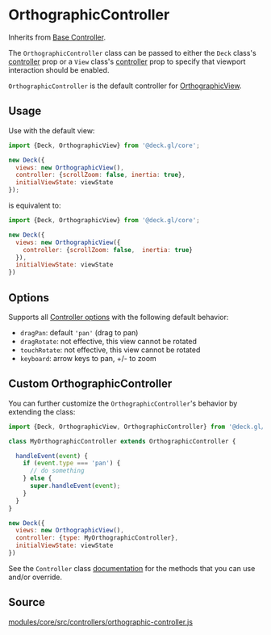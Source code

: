 # OrthographicController

Inherits from [Base Controller](/docs/api-reference/core/controller.md).

The `OrthographicController` class can be passed to either the `Deck` class's [controller](/docs/api-reference/core/deck.md#controller) prop or a `View` class's [controller](/docs/api-reference/core/view.md#controller) prop to specify that viewport interaction should be enabled.

`OrthographicController` is the default controller for [OrthographicView](/docs/api-reference/core/orthographic-view.md).

## Usage

Use with the default view:

```js
import {Deck, OrthographicView} from '@deck.gl/core';

new Deck({
  views: new OrthographicView(),
  controller: {scrollZoom: false, inertia: true},
  initialViewState: viewState
});
```

is equivalent to:

```js
import {Deck, OrthographicView} from '@deck.gl/core';

new Deck({
  views: new OrthographicView({
    controller: {scrollZoom: false,  inertia: true}
  }),
  initialViewState: viewState
})
```

## Options

Supports all [Controller options](/docs/api-reference/core/controller.md#options) with the following default behavior:


- `dragPan`: default `'pan'` (drag to pan)
- `dragRotate`: not effective, this view cannot be rotated
- `touchRotate`: not effective, this view cannot be rotated
- `keyboard`: arrow keys to pan, +/- to zoom

## Custom OrthographicController

You can further customize the `OrthographicController`'s behavior by extending the class:

```js
import {Deck, OrthographicView, OrthographicController} from '@deck.gl/core';

class MyOrthographicController extends OrthographicController {

  handleEvent(event) {
    if (event.type === 'pan') {
      // do something
    } else {
      super.handleEvent(event);
    }
  }
}

new Deck({
  views: new OrthographicView(),
  controller: {type: MyOrthographicController},
  initialViewState: viewState
})
```

See the `Controller` class [documentation](/docs/api-reference/core/controller.md#methods) for the methods that you can use and/or override.


## Source

[modules/core/src/controllers/orthographic-controller.js](https://github.com/visgl/deck.gl/blob/master/modules/core/src/controllers/orthographic-controller.js)
